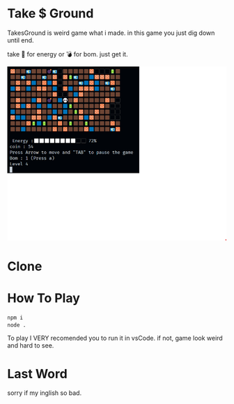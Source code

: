 # Take $ Ground

TakesGround is weird game what i made. in this game you just dig down until end.

take 🔋 for energy or 💣 for bom. just get it.

<img src="/picture1.png">

# Clone

# How To Play

```sh
npm i
node .
```
To play I VERY recomended you to run it in vsCode. if not, game look weird and hard to see.

# Last Word

sorry if my inglish so bad.
